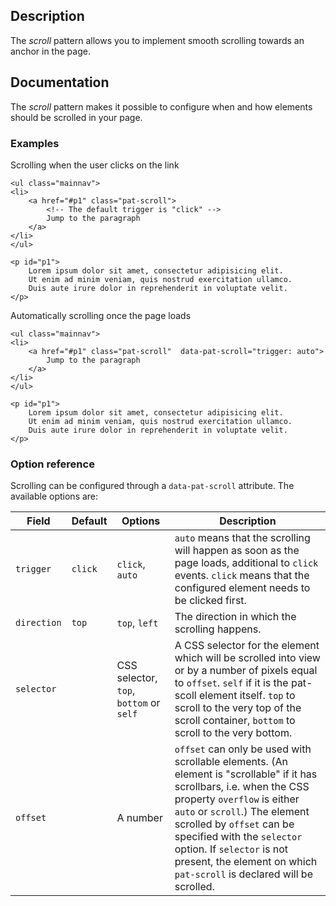 ## Description

The _scroll_ pattern allows you to implement smooth scrolling towards an anchor in the page.

## Documentation

The _scroll_ pattern makes it possible to configure when and how elements
should be scrolled in your page.

### Examples

Scrolling when the user clicks on the link

    <ul class="mainnav">
    <li>
        <a href="#p1" class="pat-scroll">
            <!-- The default trigger is "click" -->
            Jump to the paragraph
        </a>
    </li>
    </ul>

    <p id="p1">
        Lorem ipsum dolor sit amet, consectetur adipisicing elit.
        Ut enim ad minim veniam, quis nostrud exercitation ullamco.
        Duis aute irure dolor in reprehenderit in voluptate velit.
    </p>

Automatically scrolling once the page loads

    <ul class="mainnav">
    <li>
        <a href="#p1" class="pat-scroll"  data-pat-scroll="trigger: auto">
            Jump to the paragraph
        </a>
    </li>
    </ul>

    <p id="p1">
        Lorem ipsum dolor sit amet, consectetur adipisicing elit.
        Ut enim ad minim veniam, quis nostrud exercitation ullamco.
        Duis aute irure dolor in reprehenderit in voluptate velit.
    </p>

### Option reference

Scrolling can be configured through a `data-pat-scroll` attribute.
The available options are:

| Field       | Default                               | Options                                   | Description                                                                                                                                                                                                                                                                                                                                            |
| ----------- | ------------------------------------- | ----------------------------------------- | ------------------------------------------------------------------------------------------------------------------------------------------------------------------------------------------------------------------------------------------------------------------------------------------------------------------------------------------------------ |
| `trigger`   | `click`                               | `click`, `auto`                           | `auto` means that the scrolling will happen as soon as the page loads, additional to `click` events. `click` means that the configured element needs to be clicked first.                                                                                                                                                                              |
| `direction` | `top`                                 | `top`, `left`                             | The direction in which the scrolling happens.                                                                                                                                                                                                                                                                                                          |
| `selector`  |                                       | CSS selector, `top`, `bottom` or `self`   | A CSS selector for the element which will be scrolled into view or by a number of pixels equal to `offset`. `self` if it is the pat-scoll element itself. `top` to scroll to the very top of the scroll container, `bottom` to scroll to the very bottom.                                                                                              |
| `offset`    |                                       | A number                                  | `offset` can only be used with scrollable elements. (An element is "scrollable" if it has scrollbars, i.e. when the CSS property `overflow` is either `auto` or `scroll`.) The element scrolled by `offset` can be specified with the `selector` option. If `selector` is not present, the element on which `pat-scroll` is declared will be scrolled. |

